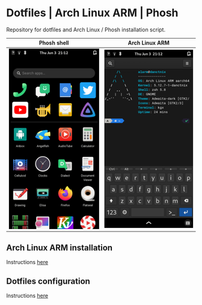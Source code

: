 # Dotfiles | Arch Linux ARM | Phosh

Repository for dotfiles and Arch Linux / Phosh installation script.


Phosh shell                |  Arch Linux ARM
:-------------------------:|:-------------------------:
![](screenshot_1.png)      |  ![](screenshot_2.png)


## Arch Linux ARM installation

Instructions [here](https://github.com/fcarp10/dotfiles-pinephone/blob/master/.script-config/README.md) 

## Dotfiles configuration 

Instructions [here](https://github.com/fcarp10/dotfiles-pinephone/blob/master/.config/README.md)
